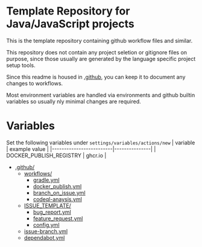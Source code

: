 # Template Repository for Java/JavaScript projects
This is the template repository containing github workflow files and similar.

This repository does not contain any project seletion or gitignore files on purpose,
since those usually are generated by the language specific project setup tools.

Since this readme is housed in [.github](.), you can keep it to document any changes to workflows.

Most environment variables are handled via environments and github builtin variables so usually nly minimal changes are required.

# Variables
Set the following variables under `settings/variables/actions/new`
| variable                | example value |
|-------------------------|---------------|
| DOCKER_PUBLISH_REGISTRY | ghcr.io       |

- [.github/](.)
    - [workflows/](./workflows/)
        - [gradle.yml](./workflows/gradle.yml)
        - [docker_publish.yml](./workflows/docker_publish.yml)
        - [branch_on_issue.yml](./workflows/branch_on_issue.yml)
        - [codeql-anaysis.yml](./workflows/codeql-analysis.yml)
    - [ISSUE_TEMPLATE/](./ISSUE_TEMPLATE/)
        - [bug_report.yml](./ISSUE_TEMPLATE/bug_report.yml)
        - [feature_request.yml](./ISSUE_TEMPLATE/feature_request.yml)
        - [config.yml](./ISSUE_TEMPLATE/config.yml)
    - [issue-branch.yml](./issue-branch.yml)
    - [dependabot.yml](./dependabot.yml)
